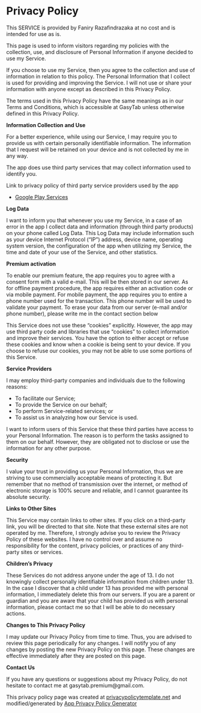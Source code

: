 <html>
  <body>
    <h1>Privacy Policy</h1>
    <p>
      This SERVICE is provided by Faniry Razafindrazaka at no cost and is intended for use as
      is.
    </p>
    <p>
      This page is used to inform visitors regarding my policies with the
      collection, use, and disclosure of Personal Information if anyone decided
      to use my Service.
    </p>
    <p>
      If you choose to use my Service, then you agree to the collection and use
      of information in relation to this policy. The Personal Information that I
      collect is used for providing and improving the Service. I will not use or
      share your information with anyone except as described in this Privacy
      Policy.
    </p>
    <p>
      The terms used in this Privacy Policy have the same meanings as in our
      Terms and Conditions, which is accessible at GasyTab unless otherwise
      defined in this Privacy Policy.
    </p>
    <p><strong>Information Collection and Use</strong></p>
    <p>
      For a better experience, while using our Service, I may require you to
      provide us with certain personally identifiable information. The
      information that I request will be retained on your device and is not
      collected by me in any way.
    </p>
    <p>
      The app does use third party services that may collect information used to
      identify you.
    </p>
    <div>
      <p>
        Link to privacy policy of third party service providers used by the app
      </p>
      <ul>
        <li>
          <a href="https://www.google.com/policies/privacy/" target="_blank"
            >Google Play Services</a
          >
        </li>
        <!----><!----><!----><!----><!----><!----><!----><!----><!----><!---->
      </ul>
    </div>
    <p><strong>Log Data</strong></p>
    <p>
      I want to inform you that whenever you use my Service, in a case of an
      error in the app I collect data and information (through third party
      products) on your phone called Log Data. This Log Data may include
      information such as your device Internet Protocol (“IP”) address, device
      name, operating system version, the configuration of the app when
      utilizing my Service, the time and date of your use of the Service, and
      other statistics.
    </p>
    <p><strong>Premium activation</strong></p>
    <p>
      To enable our premium feature, the app requires you to agree with a consent form 
      with a valid e-mail. This will be then stored in our server. As for offline 
      payment procedure, the app requires either an activation code or via
      mobile payment. For mobile payment, the app requires you to entire a phone number
      used for the transaction. This phone number will be used to  
      validate your payment. To erase your data from our server (e-mail and/or phone number), 
      please write me in the contact section below
    </p>
    <p>
      This Service does not use these “cookies” explicitly. However, the app may
      use third party code and libraries that use “cookies” to collect
      information and improve their services. You have the option to either
      accept or refuse these cookies and know when a cookie is being sent to
      your device. If you choose to refuse our cookies, you may not be able to
      use some portions of this Service.
    </p>
    <p><strong>Service Providers</strong></p>
    <p>
      I may employ third-party companies and individuals due to the following
      reasons:
    </p>
    <ul>
      <li>To facilitate our Service;</li>
      <li>To provide the Service on our behalf;</li>
      <li>To perform Service-related services; or</li>
      <li>To assist us in analyzing how our Service is used.</li>
    </ul>
    <p>
      I want to inform users of this Service that these third parties have
      access to your Personal Information. The reason is to perform the tasks
      assigned to them on our behalf. However, they are obligated not to
      disclose or use the information for any other purpose.
    </p>
    <p><strong>Security</strong></p>
    <p>
      I value your trust in providing us your Personal Information, thus we are
      striving to use commercially acceptable means of protecting it. But
      remember that no method of transmission over the internet, or method of
      electronic storage is 100% secure and reliable, and I cannot guarantee its
      absolute security.
    </p>
    <p><strong>Links to Other Sites</strong></p>
    <p>
      This Service may contain links to other sites. If you click on a
      third-party link, you will be directed to that site. Note that these
      external sites are not operated by me. Therefore, I strongly advise you to
      review the Privacy Policy of these websites. I have no control over and
      assume no responsibility for the content, privacy policies, or practices
      of any third-party sites or services.
    </p>
    <p><strong>Children’s Privacy</strong></p>
    <p>
      These Services do not address anyone under the age of 13. I do not
      knowingly collect personally identifiable information from children under
      13. In the case I discover that a child under 13 has provided me with
      personal information, I immediately delete this from our servers. If you
      are a parent or guardian and you are aware that your child has provided us
      with personal information, please contact me so that I will be able to do
      necessary actions.
    </p>
    <p><strong>Changes to This Privacy Policy</strong></p>
    <p>
      I may update our Privacy Policy from time to time. Thus, you are advised
      to review this page periodically for any changes. I will notify you of any
      changes by posting the new Privacy Policy on this page. These changes are
      effective immediately after they are posted on this page.
    </p>
    <p><strong>Contact Us</strong></p>
    <p>
      If you have any questions or suggestions about my Privacy Policy, do not
      hesitate to contact me at gasytab.premium@gmail.com.
    </p>
    <p>
      This privacy policy page was created at
      <a href="https://privacypolicytemplate.net" target="_blank"
        >privacypolicytemplate.net</a
      >
      and modified/generated by
      <a
        href="https://app-privacy-policy-generator.firebaseapp.com/"
        target="_blank"
        >App Privacy Policy Generator</a
      >
    </p>
  </body>
</html>

